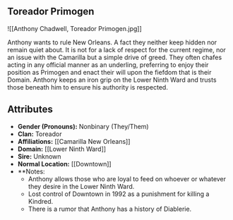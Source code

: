 ## Toreador Primogen

![[Anthony Chadwell, Toreador Primogen.jpg]]

Anthony wants to rule New Orleans. A fact they neither keep hidden nor remain quiet about. It is not for a lack of respect for the current regime, nor an issue with the Camarilla but a simple drive of greed. They often chafes acting in any official manner as an underling, preferring to enjoy their position as Primogen and enact their will upon the fiefdom that is their Domain. Anthony keeps an iron grip on the Lower Ninth Ward and trusts those beneath him to ensure his authority is respected.

## Attributes
*  **Gender (Pronouns):** Nonbinary (They/Them)
* **Clan:** Toreador
* **Affiliations:** [[Camarilla New Orleans]]
* **Domain:** [[Lower Ninth Ward]]
* **Sire:** Unknown
* **Normal Location:** [[Downtown]]
* **Notes: 
    - Anthony allows those who are loyal to feed on whoever or whatever they desire in the Lower Ninth Ward.
    - Lost control of Downtown in 1992 as a punishment for killing a Kindred.
    - There is a rumor that Anthony has a history of Diablerie.